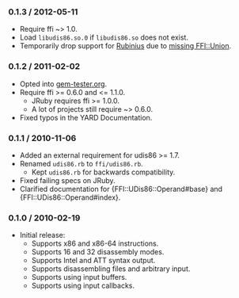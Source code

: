 ### 0.1.3 / 2012-05-11

* Require ffi ~> 1.0.
* Load `libudis86.so.0` if `libudis86.so` does not exist.
* Temporarily drop support for [Rubinius](http://rubini.us/) due to [missing
  FFI::Union](https://github.com/rubinius/rubinius/issues/1717).

### 0.1.2 / 2011-02-02

* Opted into [gem-tester.org](http://gem-testers.org/).
* Require ffi >= 0.6.0 and <= 1.1.0.
  * JRuby requires ffi >= 1.0.0.
  * A lot of projects still require ~> 0.6.0.
* Fixed typos in the YARD Documentation.

### 0.1.1 / 2010-11-06

* Added an external requirement for udis86 >= 1.7.
* Renamed `udis86.rb` to `ffi/udis86.rb`.
  * Kept `udis86.rb` for backwards compatibility.
* Fixed failing specs on JRuby.
* Clarified documentation for {FFI::UDis86::Operand#base} and
  {FFI::UDis86::Operand#index}.

### 0.1.0 / 2010-02-19

* Initial release:
  * Supports x86 and x86-64 instructions.
  * Supports 16 and 32 disassembly modes.
  * Supports Intel and ATT syntax output.
  * Supports disassembling files and arbitrary input.
  * Supports using input buffers.
  * Supports using input callbacks.

